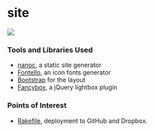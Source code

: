 site
====

[![](https://raw.github.com/raneksi/site/master/assets/screenshot.png)](http://raneksi.github.io)

### Tools and Libraries Used

* [nanoc](http://nanoc.ws), a static site generator
* [Fontello](http://fontello.com), an icon fonts generator
* [Bootstrap](http://getbootstrap.com) for the layout
* [Fancybox](http://fancyapps.com/fancybox/), a jQuery lightbox plugin

### Points of Interest

* [Rakefile](https://github.com/raneksi/site/blob/master/Rakefile), deployment to GitHub and Dropbox.
